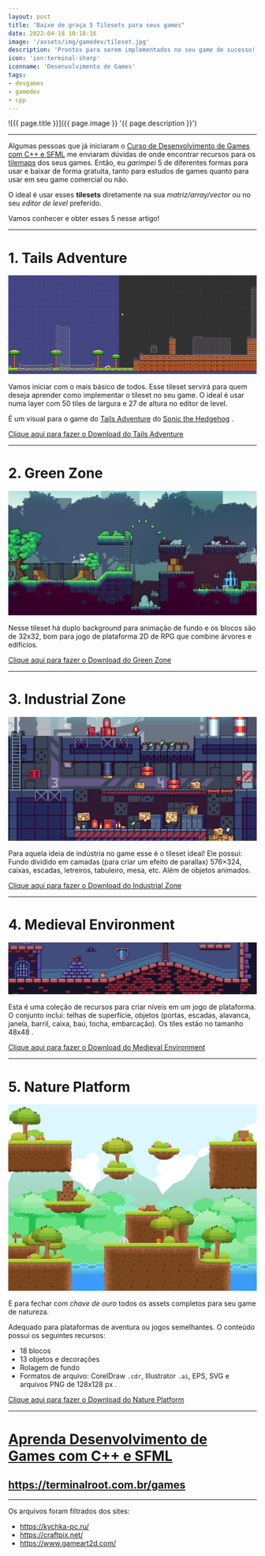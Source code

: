 ```yaml
---
layout: post
title: "Baixe de graça 5 Tilesets para seus games"
date: 2022-04-18 10:18:16
image: '/assets/img/gamedev/tileset.jpg'
description: 'Prontos para serem implementados no seu game de sucesso!'
icon: 'ion:terminal-sharp'
iconname: 'Desenvolvimento de Games'
tags:
- devgames
- gamedev
- cpp
---
```


![{{ page.title }}]({{ page.image }} '{{ page.description }}')

---

Algumas pessoas que já iniciaram o [Curso de Desenvolvimento de Games com C++ e SFML](https://terminalroot.com.br/games) me enviaram dúvidas de onde encontrar recursos para os [tilemaps](https://terminalroot.com.br/2022/03/como-fazer-parser-de-xml-com-tinyxml2-cpp.html) dos seus games. Então, eu *garimpei* 5 de diferentes formas para usar e baixar de forma gratuita, tanto para estudos de games quanto para usar em seu game comercial ou não.

O ideal é usar esses **tilesets** diretamente na sua *matriz/array/vector* ou no seu *editor de level* preferido.

Vamos conhecer e obter esses 5 nesse artigo!

---

# 1. Tails Adventure
![Tails Adventure](/assets/img/gamedev/1.jpg) 

Vamos iniciar com o mais básico de todos. Esse tileset servirá para quem deseja aprender como implementar o tileset no seu game. O ideal é usar numa layer com 50 tiles de largura e 27 de altura no editor de level.

É um visual para o game do [Tails Adventure](https://en.wikipedia.org/wiki/Tails_Adventure) do [Sonic the Hedgehog](https://en.wikipedia.org/wiki/Sonic_the_Hedgehog) .

<a href="/downs/tilesets/1-freetileset.zip" class="btn btn-danger btn-lg">Clique aqui para fazer o Download do Tails Adventure</a>

---

# 2. Green Zone
![Green Zone](/assets/img/gamedev/2.jpg)

Nesse tileset há duplo background para animação de fundo e os blocos são de 32x32, bom para jogo de plataforma 2D de RPG que combine árvores e edifícios.

<a href="/downs/tilesets/2-freetileset.zip" class="btn btn-success btn-lg">Clique aqui para fazer o Download do Green Zone</a>

---

# 3. Industrial Zone
![Industrial Zone](/assets/img/gamedev/3.jpg) 

Para aquela ideia de indústria no game esse é o tileset ideal! Ele possui: Fundo dividido em camadas (para criar um efeito de parallax) 576×324, caixas, escadas, letreiros, tabuleiro, mesa, etc. Além de objetos animados.

<a href="/downs/tilesets/3-freetileset.zip" class="btn btn-custom btn-lg">Clique aqui para fazer o Download do Industrial Zone</a>

---


# 4. Medieval Environment
![Medieval Environment](/assets/img/gamedev/4.jpg) 

Esta é uma coleção de recursos para criar níveis em um jogo de plataforma. O conjunto inclui: telhas de superfície, objetos (portas, escadas, alavanca, janela, barril, caixa, baú, tocha, embarcação). Os tiles estão no tamanho 48x48 .

<a href="/downs/tilesets/4-freetileset.zip" class="btn btn-warning btn-lg">Clique aqui para fazer o Download do Medieval Environment</a>

---


# 5. Nature Platform
![Nature Platform](/assets/img/gamedev/5.jpg) 

E para fechar com *chave de ouro* todos os assets completos para seu game de natureza.

Adequado para plataformas de aventura ou jogos semelhantes. O conteúdo possui os seguintes recursos:
- 18 blocos
- 13 objetos e decorações
- Rolagem de fundo
- Formatos de arquivo: CorelDraw `.cdr`, Illustrator `.ai`, EPS, SVG e arquivos PNG de 128x128 px .

<a href="/downs/tilesets/5-freetileset.zip" class="btn btn-primary btn-lg">Clique aqui para fazer o Download do Nature Platform</a>

---

# [Aprenda Desenvolvimento de Games com C++ e SFML](https://terminalroot.com.br/games)
## <https://terminalroot.com.br/games>

---

Os arquivos foram filtrados dos sites:
- <https://kychka-pc.ru/>
- <https://craftpix.net/>
- <https://www.gameart2d.com/>


<!-- EASTER EGGS

links originais:
1. <https://kychka-pc.ru/sfml/urok-23-sfml-rabota-s-tiled-map-editor-redaktor-kart-dlya-igr.html>
2. <https://craftpix.net/freebies/free-green-zone-tileset-pixel-art/>
3. <https://craftpix.net/freebies/free-industrial-zone-tileset-pixel-art/>
4. <https://craftpix.net/freebies/free-medieval-tileset-pixel-art-pack/>
5. <https://www.gameart2d.com/free-platformer-game-tileset.html>

Bonus não publicado:
6. <https://craftpix.net/freebies/free-market-cartoon-2d-game-tileset/>
![6](/assets/img/gamedev/4.jpg) 
[6](/assets/img/gamedev/4-freetileset.zip)

-->

